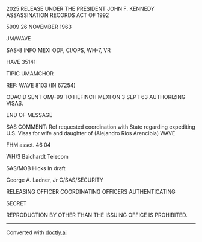 2025 RELEASE UNDER THE PRESIDENT JOHN F. KENNEDY ASSASSINATION RECORDS ACT OF 1992

5909
26 NOVEMBER 1963

JM/WAVE

SAS-8
INFO MEXI
ODF, CI/OPS, WH-7, VR

HAVE
35141

TIPIC UMAMCHOR

REF: WAVE 8103 (IN 67254)

ODACID SENT OM/-99 TO HEFINCH MEXI ON 3 SEPT 63 AUTHORIZING VISAS.

END OF MESSAGE

SAS COMMENT: Ref requested coordination with State regarding expediting U.S. Visas for wife and daughter of (Alejandro Rios Arencibia) WAVE

FHM asset. 46 04

WH/3 Baichardt Telecom

SAS/MOB Hicks In draft

George A. Ladner, Jr
C/SAS/SECURITY

RELEASING OFFICER
COORDINATING OFFICERS
AUTHENTICATING

SECRET

REPRODUCTION BY OTHER THAN THE ISSUING OFFICE IS PROHIBITED.


---
Converted with [doctly.ai](https://doctly.ai)